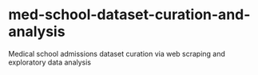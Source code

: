 # med-school-dataset-curation-and-analysis
Medical school admissions dataset curation via web scraping and exploratory data analysis
